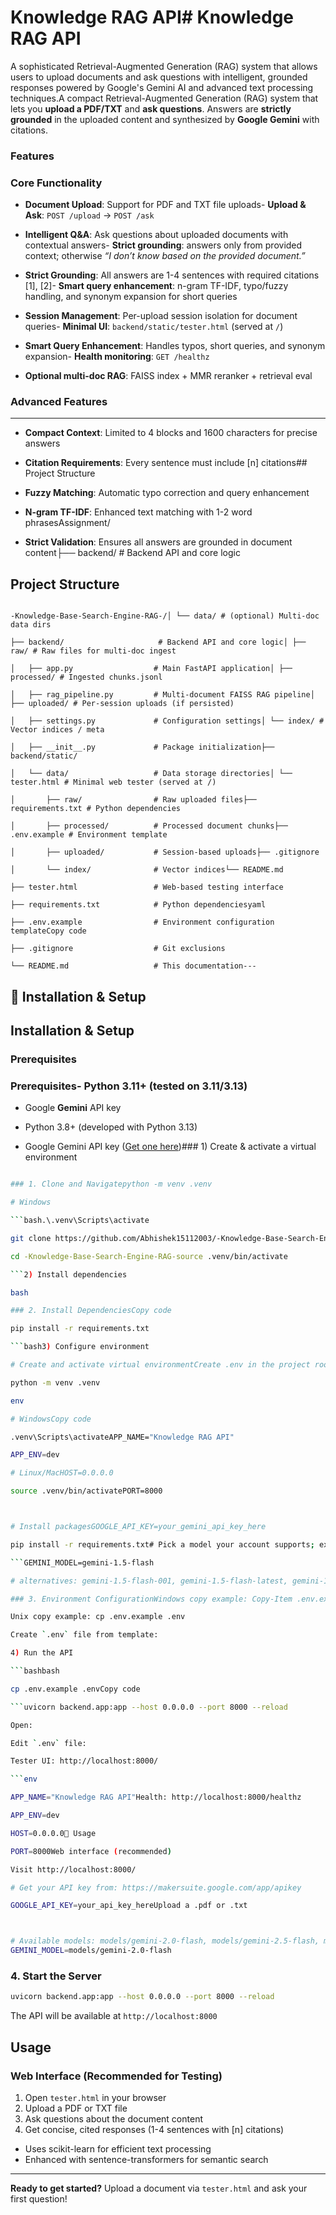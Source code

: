 # Knowledge RAG API# Knowledge RAG API



A sophisticated Retrieval-Augmented Generation (RAG) system that allows users to upload documents and ask questions with intelligent, grounded responses powered by Google's Gemini AI and advanced text processing techniques.A compact Retrieval-Augmented Generation (RAG) system that lets you **upload a PDF/TXT** and **ask questions**. Answers are **strictly grounded** in the uploaded content and synthesized by **Google Gemini** with citations.




### Features



### Core Functionality



- **Document Upload**: Support for PDF and TXT file uploads- **Upload & Ask**: `POST /upload` → `POST /ask`

- **Intelligent Q&A**: Ask questions about uploaded documents with contextual answers- **Strict grounding**: answers only from provided context; otherwise _“I don’t know based on the provided document.”_

- **Strict Grounding**: All answers are 1-4 sentences with required citations [1], [2]- **Smart query enhancement**: n-gram TF-IDF, typo/fuzzy handling, and synonym expansion for short queries

- **Session Management**: Per-upload session isolation for document queries- **Minimal UI**: `backend/static/tester.html` (served at `/`)

- **Smart Query Enhancement**: Handles typos, short queries, and synonym expansion- **Health monitoring**: `GET /healthz`

- **Optional multi-doc RAG**: FAISS index + MMR reranker + retrieval eval

### Advanced Features

---

- **Compact Context**: Limited to 4 blocks and 1600 characters for precise answers

- **Citation Requirements**: Every sentence must include [n] citations## Project Structure

- **Fuzzy Matching**: Automatic typo correction and query enhancement

- **N-gram TF-IDF**: Enhanced text matching with 1-2 word phrasesAssignment/

- **Strict Validation**: Ensures all answers are grounded in document content├── backend/ # Backend API and core logic



## Project Structure

```│ ├── init.py # Package init

-Knowledge-Base-Search-Engine-RAG-/│ └── data/ # (optional) Multi-doc data dirs

├── backend/                     # Backend API and core logic│ ├── raw/ # Raw files for multi-doc ingest

│   ├── app.py                  # Main FastAPI application│ ├── processed/ # Ingested chunks.jsonl

│   ├── rag_pipeline.py         # Multi-document FAISS RAG pipeline│ ├── uploaded/ # Per-session uploads (if persisted)

│   ├── settings.py             # Configuration settings│ └── index/ # Vector indices / meta

│   ├── __init__.py             # Package initialization├── backend/static/

│   └── data/                   # Data storage directories│ └── tester.html # Minimal web tester (served at /)

│       ├── raw/                # Raw uploaded files├── requirements.txt # Python dependencies

│       ├── processed/          # Processed document chunks├── .env.example # Environment template

│       ├── uploaded/           # Session-based uploads├── .gitignore

│       └── index/              # Vector indices└── README.md

├── tester.html                 # Web-based testing interface

├── requirements.txt            # Python dependenciesyaml

├── .env.example                # Environment configuration templateCopy code

├── .gitignore                  # Git exclusions

└── README.md                   # This documentation---

```

## 🔧 Installation & Setup

## Installation & Setup

### Prerequisites

### Prerequisites- Python **3.11+** (tested on 3.11/3.13)

- Google **Gemini** API key

- Python 3.8+ (developed with Python 3.13)

- Google Gemini API key ([Get one here](https://makersuite.google.com/app/apikey))### 1) Create & activate a virtual environment

```bash

### 1. Clone and Navigatepython -m venv .venv

# Windows

```bash.\.venv\Scripts\activate

git clone https://github.com/Abhishek15112003/-Knowledge-Base-Search-Engine-RAG-.git# Linux/Mac

cd -Knowledge-Base-Search-Engine-RAG-source .venv/bin/activate

```2) Install dependencies

bash

### 2. Install DependenciesCopy code

pip install -r requirements.txt

```bash3) Configure environment

# Create and activate virtual environmentCreate .env in the project root (or copy from .env.example):

python -m venv .venv

env

# WindowsCopy code

.venv\Scripts\activateAPP_NAME="Knowledge RAG API"

APP_ENV=dev

# Linux/MacHOST=0.0.0.0

source .venv/bin/activatePORT=8000



# Install packagesGOOGLE_API_KEY=your_gemini_api_key_here

pip install -r requirements.txt# Pick a model your account supports; examples:

```GEMINI_MODEL=gemini-1.5-flash

# alternatives: gemini-1.5-flash-001, gemini-1.5-flash-latest, gemini-1.5-pro

### 3. Environment ConfigurationWindows copy example: Copy-Item .env.example .env

Unix copy example: cp .env.example .env

Create `.env` file from template:

4) Run the API

```bashbash

cp .env.example .envCopy code

```uvicorn backend.app:app --host 0.0.0.0 --port 8000 --reload

Open:

Edit `.env` file:

Tester UI: http://localhost:8000/

```env

APP_NAME="Knowledge RAG API"Health: http://localhost:8000/healthz

APP_ENV=dev

HOST=0.0.0.0🚀 Usage

PORT=8000Web interface (recommended)

Visit http://localhost:8000/

# Get your API key from: https://makersuite.google.com/app/apikey

GOOGLE_API_KEY=your_api_key_hereUpload a .pdf or .txt



# Available models: models/gemini-2.0-flash, models/gemini-2.5-flash, models/gemini-2.5-proAsk a question (e.g., refund policy, password reset)
GEMINI_MODEL=models/gemini-2.0-flash
```

### 4. Start the Server

```bash
uvicorn backend.app:app --host 0.0.0.0 --port 8000 --reload
```

The API will be available at `http://localhost:8000`

## Usage

### Web Interface (Recommended for Testing)

1. Open `tester.html` in your browser
2. Upload a PDF or TXT file
3. Ask questions about the document content
4. Get concise, cited responses (1-4 sentences with [n] citations)


- Uses scikit-learn for efficient text processing
- Enhanced with sentence-transformers for semantic search

---

**Ready to get started?** Upload a document via `tester.html` and ask your first question! 
